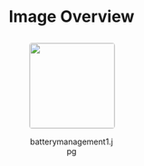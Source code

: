 <h1 style ="text-align: center;"> Image Overview </h1>
<div style="display: flex;
flex-wrap: wrap;
gap: 10px;
justify-content: center;
padding: 10px;" >
<div style="flex: 1 1 calc(33.333% - 20px); /* Three images per row on large screens */
        max-width: 150px;
        text-align: center;" >
<img src="https://media.evkx.net/multimedia/technology/battery/batterymanagement/batterymanagement1_xst.jpg" style="width: 150px;
height: auto;
border: 1px solid #ddd;
border-radius: 5px;
  ">
<p>batterymanagement1.jpg</p>
</div>
</div>
